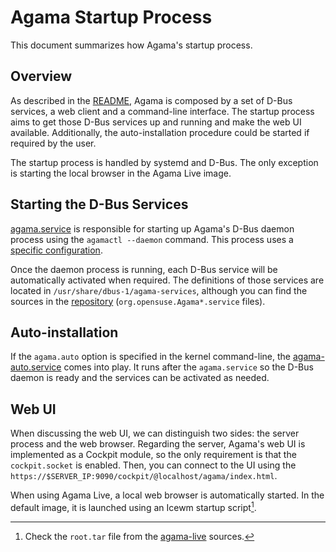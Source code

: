 # Agama Startup Process

This document summarizes how Agama's startup process.

## Overview

As described in the [README](../README.md#architecture), Agama is composed by a set of D-Bus
services, a web client and a command-line interface. The startup process aims to get those D-Bus
services up and running and make the web UI available. Additionally, the auto-installation procedure
could be started if required by the user.

The startup process is handled by systemd and D-Bus. The only exception is starting the local
browser in the Agama Live image.

## Starting the D-Bus Services

[agama.service](../service/share/agama.service) is responsible for starting up Agama's D-Bus daemon
process using the `agamactl --daemon` command. This process uses a [specific
configuration](../service/share/dbus.conf).

Once the daemon process is running, each D-Bus service will be automatically activated when
required. The definitions of those services are located in `/usr/share/dbus-1/agama-services`,
although you can find the sources in the [repository](../service/share)
(`org.opensuse.Agama*.service` files).

## Auto-installation

If the `agama.auto` option is specified in the kernel command-line, the
[agama-auto.service](../service/share/systemd/agama-auto.service) comes into play. It runs after the
`agama.service` so the D-Bus daemon is ready and the services can be activated as needed.

## Web UI

When discussing the web UI, we can distinguish two sides: the server process and the web browser.
Regarding the server, Agama's web UI is implemented as a Cockpit module, so the only requirement is
that the `cockpit.socket` is enabled. Then, you can connect to the UI using the
`https://$SERVER_IP:9090/cockpit/@localhost/agama/index.html`.

When using Agama Live, a local web browser is automatically started. In the default image, it is
launched using an Icewm startup script[^1].

[^1]: Check the `root.tar` file from the [agama-live](https://build.opensuse.org/package/show/systemsmanagement:Agama:Devel/agama-live) sources.

